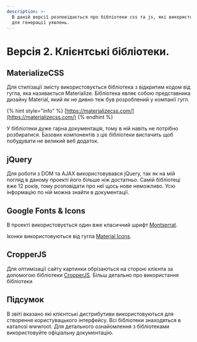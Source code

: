 ```yaml
---
description: >-
  В даній версії розповідається про бібліотеки css та js, які використовуються
  для генерації уявлень.
---
```


# Версія 2. Клієнтські бібліотеки.

## MaterializeCSS

Для стилізації змісту використовується бібліотека з відкритим кодом від гугла, яка називається Materialize. Бібліотека являє собою представника дизайну Material, який як не дивно теж був розроблений у компанії гугл. 

{% hint style="info" %}
[https://materializecss.com/](https://materializecss.com/)
{% endhint %}

У бібліотеки дуже гарна документація, тому в ній навіть не потрібно розбиратися. Базових компонентів з ціє бібліотеки вистачить щоб побудувати не великий веб додаток.

## jQuery

Для роботи з DOM та AJAX використовувався jQuery, так як на мій погляд в даному проекті його більше ніж достатньо. Самій бібліотеці вже 12 років, тому розповідати про неї щось нове неможливо. Усю інформацію по ній можна знайти в документації.

## Google Fonts & Icons

В проекті використовується один вже класичний шрифт [Montserrat](https://fonts.googleapis.com/css?family=Montserrat).

Іконки використовуються від гугла [Material Icons](https://fonts.googleapis.com/icon?family=Material+Icons).

## CropperJS

Для оптимізації сайту картинки обрізаються на стороні клієнта за допомогою бібліотеки [CropperJS](https://fengyuanchen.github.io/cropperjs/). Більш детально про використання бібліотеки

## Підсумок

В звіті вказано які клієнтські дистрибутиви використовуються для створення користувацького інтерфейсу. Всі бібліотеки знаходяться в каталозі wwwroot. Для детального ознайомлення з бібліотеками використовуйте офіціальну документацію.

